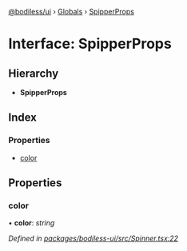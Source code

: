 [@bodiless/ui](../README.md) › [Globals](../globals.md) › [SpipperProps](spipperprops.md)

# Interface: SpipperProps

## Hierarchy

* **SpipperProps**

## Index

### Properties

* [color](spipperprops.md#color)

## Properties

###  color

• **color**: *string*

*Defined in [packages/bodiless-ui/src/Spinner.tsx:22](https://github.com/Guilherme-Almeida-Zeni/Bodiless-JS/blob/4f0bb69e/packages/bodiless-ui/src/Spinner.tsx#L22)*
